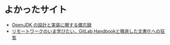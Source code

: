 # よかったサイト

<!-- textlint-disable -->

- [OpenJDK の設計と実装に関する備忘録](http://hsmemo.github.io/)
- [リモートワークのいま学びたい、GitLab Handbookと徹底した文書化への狂気](https://qiita.com/e99h2121/items/ea5822922d83d00ebc4a)

<!-- textlint-enable -->
